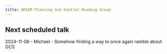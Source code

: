 ```yaml
---
title: ARIAM Planning and Control Reading Group
---
```

## Next scheduled talk
2024-11-08 - Michael - Somehow finding a way to once again ramble about GCS
